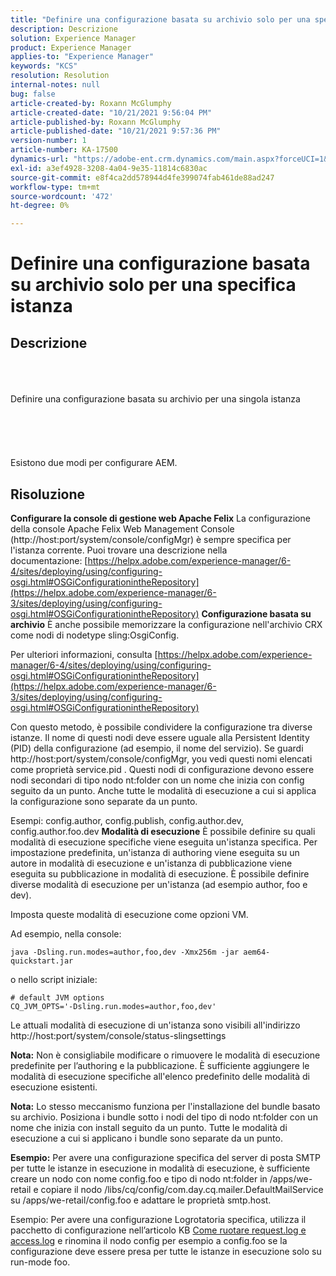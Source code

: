 ```yaml
---
title: "Definire una configurazione basata su archivio solo per una specifica istanza"
description: Descrizione
solution: Experience Manager
product: Experience Manager
applies-to: "Experience Manager"
keywords: "KCS"
resolution: Resolution
internal-notes: null
bug: false
article-created-by: Roxann McGlumphy
article-created-date: "10/21/2021 9:56:04 PM"
article-published-by: Roxann McGlumphy
article-published-date: "10/21/2021 9:57:36 PM"
version-number: 1
article-number: KA-17500
dynamics-url: "https://adobe-ent.crm.dynamics.com/main.aspx?forceUCI=1&pagetype=entityrecord&etn=knowledgearticle&id=dfd6b9ad-b932-ec11-b6e5-000d3a5ba97a"
exl-id: a3ef4928-3208-4a04-9e35-11814c6830ac
source-git-commit: e8f4ca2dd578944d4fe399074fab461de88ad247
workflow-type: tm+mt
source-wordcount: '472'
ht-degree: 0%

---
```


# Definire una configurazione basata su archivio solo per una specifica istanza

## Descrizione

<br><br><br>Definire una configurazione basata su archivio per una singola istanza<br><br><br><br> <br><br>
Esistono due modi per configurare AEM.


## Risoluzione

<b>Configurare la console di gestione web Apache Felix</b>
La configurazione della console Apache Felix Web Management Console (http://host:port/system/console/configMgr) è sempre specifica per l&#39;istanza corrente.
Puoi trovare una descrizione nella documentazione: [https://helpx.adobe.com/experience-manager/6-4/sites/deploying/using/configuring-osgi.html#OSGiConfigurationintheRepository](https://helpx.adobe.com/experience-manager/6-3/sites/deploying/using/configuring-osgi.html#OSGiConfigurationintheRepository)
<b>Configurazione basata su archivio</b>
È anche possibile memorizzare la configurazione nell&#39;archivio CRX come nodi di nodetype sling:OsgiConfig.

Per ulteriori informazioni, consulta [https://helpx.adobe.com/experience-manager/6-4/sites/deploying/using/configuring-osgi.html#OSGiConfigurationintheRepository](https://helpx.adobe.com/experience-manager/6-3/sites/deploying/using/configuring-osgi.html#OSGiConfigurationintheRepository)

Con questo metodo, è possibile condividere la configurazione tra diverse istanze.
Il nome di questi nodi deve essere uguale alla Persistent Identity (PID) della configurazione (ad esempio, il nome del servizio). Se guardi http://host:port/system/console/configMgr, you vedi questi nomi elencati come proprietà service.pid . Questi nodi di configurazione devono essere nodi secondari di tipo nodo nt:folder con un nome che inizia con config seguito da un punto. Anche tutte le modalità di esecuzione a cui si applica la configurazione sono separate da un punto.

Esempi: config.author, config.publish, config.author.dev, config.author.foo.dev
<b>Modalità di esecuzione</b>
È possibile definire su quali modalità di esecuzione specifiche viene eseguita un&#39;istanza specifica. Per impostazione predefinita, un&#39;istanza di authoring viene eseguita su un autore in modalità di esecuzione e un&#39;istanza di pubblicazione viene eseguita su pubblicazione in modalità di esecuzione. È possibile definire diverse modalità di esecuzione per un&#39;istanza (ad esempio author, foo e dev).

Imposta queste modalità di esecuzione come opzioni VM.

Ad esempio, nella console:


```
java -Dsling.run.modes=author,foo,dev -Xmx256m -jar aem64-quickstart.jar
```


o nello script iniziale:


```
# default JVM options
CQ_JVM_OPTS='-Dsling.run.modes=author,foo,dev'
```


Le attuali modalità di esecuzione di un&#39;istanza sono visibili all&#39;indirizzo http://host:port/system/console/status-slingsettings

<b>Nota:</b> Non è consigliabile modificare o rimuovere le modalità di esecuzione predefinite per l’authoring e la pubblicazione. È sufficiente aggiungere le modalità di esecuzione specifiche all&#39;elenco predefinito delle modalità di esecuzione esistenti.

<b>Nota:</b> Lo stesso meccanismo funziona per l&#39;installazione del bundle basato su archivio. Posiziona i bundle sotto i nodi del tipo di nodo nt:folder con un nome che inizia con install seguito da un punto. Tutte le modalità di esecuzione a cui si applicano i bundle sono separate da un punto.

<b>Esempio:</b> Per avere una configurazione specifica del server di posta SMTP per tutte le istanze in esecuzione in modalità di esecuzione, è sufficiente creare un nodo con nome config.foo e tipo di nodo nt:folder in /apps/we-retail e copiare il nodo /libs/cq/config/com.day.cq.mailer.DefaultMailService su /apps/we-retail/config.foo e adattare le proprietà smtp.host.

Esempio: Per avere una configurazione Logrotatoria specifica, utilizza il pacchetto di configurazione nell’articolo KB [Come ruotare request.log e access.log](https://helpx.adobe.com/experience-manager/kb/HowToRotateRequestAndAccessLog.html "Come ruotare request.log e access.log ") e rinomina il nodo config per esempio a config.foo se la configurazione deve essere presa per tutte le istanze in esecuzione solo su run-mode foo.
